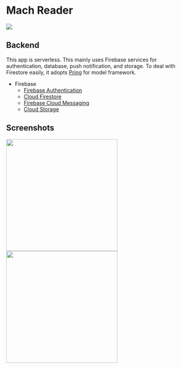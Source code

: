 # Mach Reader

[<img src="https://raw.githubusercontent.com/TrustWallet/trust-wallet-ios/master/resources/app-store-badge.png">](https://itunes.apple.com/jp/app/%E3%83%9E%E3%83%83%E3%83%8F%E3%83%AA%E3%83%BC%E3%83%80%E3%83%BC/id1415451566?mt=8&ign-mpt=uo%3D4)

## Backend 

This app is serverless. This mainly uses Firebase services for authentication, database, push notification, and storage. To deal with Firestore easily, it adopts [Pring](https://github.com/1amageek/Pring) for model framework.

- Firebase
  - [Firebase Authentication](https://firebase.google.com/docs/auth/)
  - [Cloud Firestore](https://firebase.google.com/docs/firestore/)
  - [Firebase Cloud Messaging](https://firebase.google.com/docs/cloud-messaging/)
  - [Cloud Storage](https://firebase.google.com/docs/storage/)

## Screenshots

<img src="https://github.com/mach-team/mach-reader-ios/blob/master/images/home.png" width="300" />

<img src="https://github.com/mach-team/mach-reader-ios/blob/master/images/capture.gif" width="300" />

